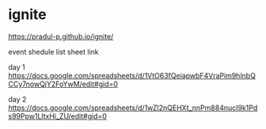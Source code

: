 # ignite

https://pradul-p.github.io/ignite/


event  shedule list sheet link

day 1 https://docs.google.com/spreadsheets/d/1VtO63fQeiapwbF4VraPim9hlnbQCCy7nowQjY2FoYwM/edit#gid=0


day 2  https://docs.google.com/spreadsheets/d/1wZl2nQEHXt_nnPm884nucI9k1Pds99Ppw1LltxHi_ZU/edit#gid=0
